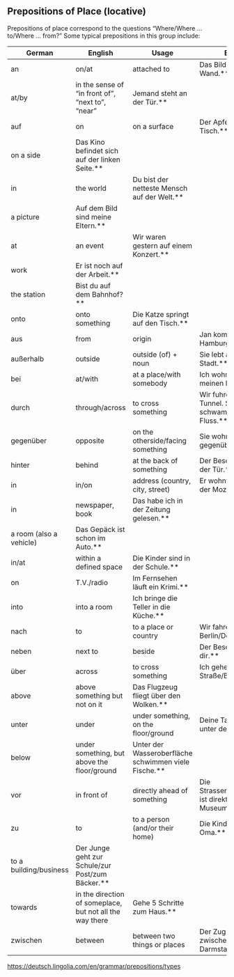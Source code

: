 ## Prepositions of Place (locative)

Prepositions of place correspond to the questions “Where/Where … to/Where … from?” Some typical prepositions in this group include:

| German                  | English                                  | Usage                                    | Example                                  |
| ----------------------- | ---------------------------------------- | ---------------------------------------- | ---------------------------------------- |
| an                      | on/at                                    | attached to                              | Das Bild hängt an der Wand.**            |
| at/by                   | in the sense of “in front of”, “next to”, “near” | Jemand steht an der Tür.**               |                                          |
| auf                     | on                                       | on a surface                             | Der Apfel liegt auf dem Tisch.**         |
| on a side               | Das Kino befindet sich auf der linken Seite.** |                                          |                                          |
| in                      | the world                                | Du bist der netteste Mensch auf der Welt.** |                                          |
| a picture               | Auf dem Bild sind meine Eltern.**        |                                          |                                          |
| at                      | an event                                 | Wir waren gestern auf einem Konzert.**   |                                          |
| work                    | Er ist noch auf der Arbeit.**            |                                          |                                          |
| the station             | Bist du auf dem Bahnhof?**               |                                          |                                          |
| onto                    | onto something                           | Die Katze springt auf den Tisch.**       |                                          |
| aus                     | from                                     | origin                                   | Jan kommt aus Hamburg.**                 |
| außerhalb               | outside                                  | outside (of) + noun                      | Sie lebt außerhalb der Stadt.**          |
| bei                     | at/with                                  | at a place/with somebody                 | Ich wohne noch bei meinen Eltern.**      |
| durch                   | through/across                           | to cross something                       | Wir fuhren durch den Tunnel. Sie schwammen durch den Fluss.** |
| gegenüber               | opposite                                 | on the otherside/facing something        | Sie wohnt gleich gegenüber.**            |
| hinter                  | behind                                   | at the back of something                 | Der Besen steht hinter der Tür.**        |
| in                      | in/on                                    | address (country, city, street)          | Er wohnt in Berlin, in der Mozartstraße.** |
| in                      | newspaper, book                          | Das habe ich in der Zeitung gelesen.**   |                                          |
| a room (also a vehicle) | Das Gepäck ist schon im Auto.**          |                                          |                                          |
| in/at                   | within a defined space                   | Die Kinder sind in der Schule.**         |                                          |
| on                      | T.V./radio                               | Im Fernsehen läuft ein Krimi.**          |                                          |
| into                    | into a room                              | Ich bringe die Teller in die Küche.**    |                                          |
| nach                    | to                                       | to a place or country                    | Wir fahren nach Berlin/Deutschland.**    |
| neben                   | next to                                  | beside                                   | Der Besen steht neben dir.**             |
| über                    | across                                   | to cross something                       | Ich gehe über die Straße/Brücke.**       |
| above                   | above something but not on it            | Das Flugzeug fliegt über den Wolken.**   |                                          |
| unter                   | under                                    | under something, on the floor/ground     | Deine Tasche liegt unter dem Tisch.**    |
| below                   | under something, but above the floor/ground | Unter der Wasseroberfläche schwimmen viele Fische.** |                                          |
| vor                     | in front of                              | directly ahead of something              | Die Strassenbahnhaltestelle ist direkt vor dem Museum.** |
| zu                      | to                                       | to a person (and/or their home)          | Die Kinder fahren zur Oma.**             |
| to a building/business  | Der Junge geht zur Schule/zur Post/zum Bäcker.** |                                          |                                          |
| towards                 | in the direction of someplace, but not all the way there | Gehe 5 Schritte zum Haus.**              |                                          |
| zwischen                | between                                  | between two things or places             | Der Zug hält nicht zwischen Frankfurt und Darmstadt.** |



https://deutsch.lingolia.com/en/grammar/prepositions/types